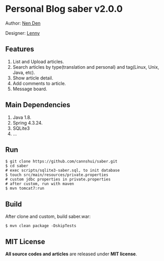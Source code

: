 # Personal Blog saber v2.0.0

Author: [Nen Den](https://github.com/cannshui)

Designer: [Lenny](http://weibo.com/Lennynan)

## Features

 1. List and Upload articles.
 2. Search articles by type(translation and personal) and tag(Linux, Unix, Java, etc).
 3. Show article detail.
 4. Add comments to article.
 5. Message board.

## Main Dependencies

 1. Java 1.8.
 2. Spring 4.3.24.
 3. SQLite3
 4. ...

## Run

    $ git clone https://github.com/cannshui/saber.git
    $ cd saber
    # exec scripts/sqlite3-saber.sql, to init database
    $ touch src/main/resources/private.properties
    # custom jdbc properties in private.properties
    # after custom, run with maven
    $ mvn tomcat7:run

## Build

After clone and custom, build saber.war:

    $ mvn clean package -DskipTests 

## MIT License

**All source codes and articles** are released under **MIT license**.
